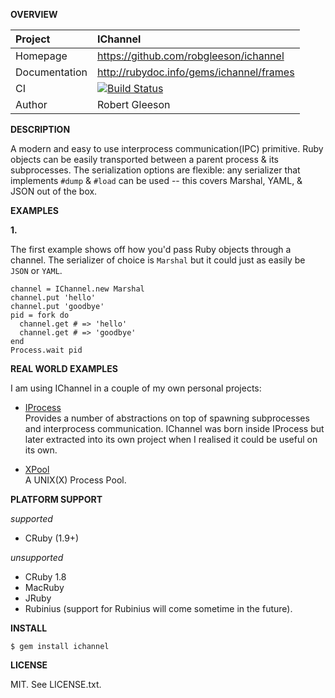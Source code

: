 __OVERVIEW__


| Project         | IChannel    
|:----------------|:--------------------------------------------------
| Homepage        | https://github.com/robgleeson/ichannel
| Documentation   | http://rubydoc.info/gems/ichannel/frames 
| CI              | [![Build Status](https://travis-ci.org/robgleeson/ichannel.png)](https://travis-ci.org/robgleeson/ichannel)
| Author          | Robert Gleeson             


__DESCRIPTION__

A modern and easy to use interprocess communication(IPC) primitive.
Ruby objects can be easily transported between a parent process & its 
subprocesses. The serialization options are flexible: any serializer that 
implements `#dump` & `#load` can be used -- this covers Marshal, YAML, & JSON 
out of the box. 

__EXAMPLES__

__1.__

The first example shows off how you'd pass Ruby objects through a channel.
The serializer of choice is `Marshal` but it could just as easily be `JSON` or
`YAML`.

    channel = IChannel.new Marshal
    channel.put 'hello'
    channel.put 'goodbye'
    pid = fork do 
      channel.get # => 'hello'
      channel.get # => 'goodbye'
    end
    Process.wait pid

__REAL WORLD EXAMPLES__
 
 I am using IChannel in a couple of my own personal projects:

 - [IProcess](https://github.com/robgleeson/iprocess)  
    Provides a number of abstractions on top of spawning subprocesses and 
    interprocess communication. IChannel was born inside IProcess but later 
    extracted into its own project when I realised it could be useful on its
    own.

 - [XPool](https://github.com/robgleeson/xpool)  
    A UNIX(X) Process Pool.

__PLATFORM SUPPORT__

_supported_

  * CRuby (1.9+)

_unsupported_
  
  * CRuby 1.8
  * MacRuby
  * JRuby
  * Rubinius (support for Rubinius will come sometime in the future).

__INSTALL__

    $ gem install ichannel

__LICENSE__

MIT. See LICENSE.txt.
